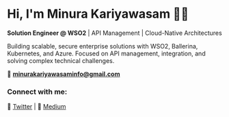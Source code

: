 # Hi, I'm Minura Kariyawasam 👋🏾  

**Solution Engineer @ WSO2** | API Management | Cloud-Native Architectures  

Building scalable, secure enterprise solutions with WSO2, Ballerina, Kubernetes, and Azure. Focused on API management, integration, and solving complex technical challenges.  

📩 **minurakariyawasaminfo@gmail.com**  

### Connect with me:  
🔗 [Twitter](https://twitter.com/MBKariyawasam) | 🔗 [Medium](https://medium.com/@minurakariyawasam)  

